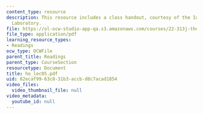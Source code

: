 ```yaml
---
content_type: resource
description: This resource includes a class handout, courtesy of the Idaho National
  Laboratory.
file: https://ol-ocw-studio-app-qa.s3.amazonaws.com/courses/22-313j-thermal-hydraulics-in-power-technology-spring-2007/82ecaf9963c831b3accbd8c7acad1854_ho_lec05.pdf
file_type: application/pdf
learning_resource_types:
- Readings
ocw_type: OCWFile
parent_title: Readings
parent_type: CourseSection
resourcetype: Document
title: ho_lec05.pdf
uid: 82ecaf99-63c8-31b3-accb-d8c7acad1854
video_files:
  video_thumbnail_file: null
video_metadata:
  youtube_id: null
---
```

